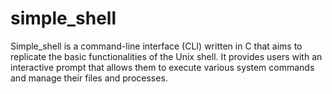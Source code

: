 # simple_shell
Simple_shell is a command-line interface (CLI) written in C that aims to replicate the basic functionalities of the Unix shell. It provides users with an interactive prompt that allows them to execute various system commands and manage their files and processes.
